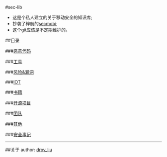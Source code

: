 #sec-lib


- 这是个私人建立的关于移动安全的知识库;
- 抄袭了梓航的[secmobi](https://github.com/secmobi/wiki.secmobi.com);
- 这个git应该是不定期维护的。

##目录

###[恶意代码](恶意代码)

###[工具](工具)

###[风险&漏洞](风险&漏洞)

###[IOT](IOT)

###[书籍](书籍)

###[开源项目](开源项目)

###[团队](团队)

###[其他](其他)

###[安全事记](安全事记)




****

##关于
author: [drov_liu](none)

